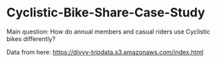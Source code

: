 # Cyclistic-Bike-Share-Case-Study

Main question: How do annual members and casual riders use Cyclistic bikes differently?

Data from here: https://divvy-tripdata.s3.amazonaws.com/index.html

